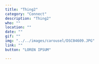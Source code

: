 ```yaml
---
title: "Thing2"
category: "Connect"
description: "Thing2"
who: ""
location: ""
date: ""
gif: ""
img: "../../images/carousel/DSC04609.JPG"
link: ""
button: "LOREN IPSUM"

---
```

